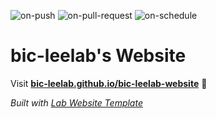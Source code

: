 
  ![on-push](../../actions/workflows/on-push.yaml/badge.svg)
  ![on-pull-request](../../actions/workflows/on-pull-request.yaml/badge.svg)
  ![on-schedule](../../actions/workflows/on-schedule.yaml/badge.svg)

  # bic-leelab's Website

  Visit **[bic-leelab.github.io/bic-leelab-website](https://bic-leelab.github.io/bic-leelab-website)** 🚀

  _Built with [Lab Website Template](https://greene-lab.gitbook.io/lab-website-template-docs)_
